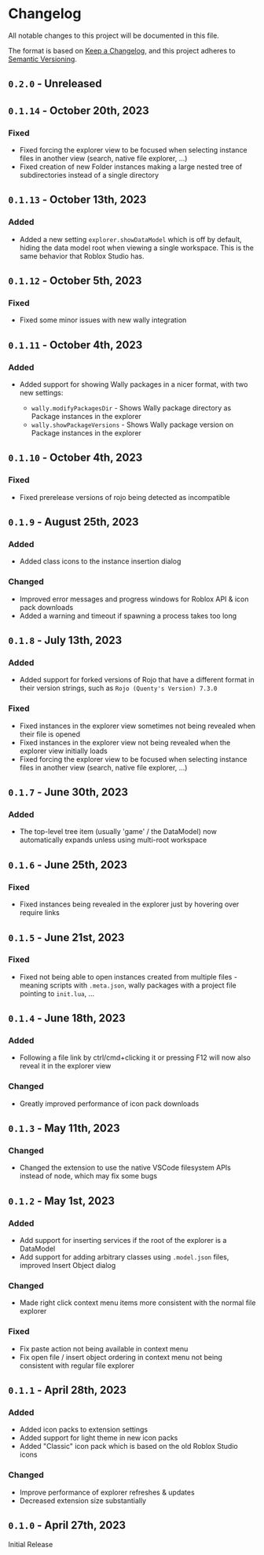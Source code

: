 <!-- markdownlint-disable MD023 -->
<!-- markdownlint-disable MD033 -->

# Changelog

All notable changes to this project will be documented in this file.

The format is based on [Keep a Changelog](https://keepachangelog.com/en/1.0.0/),
and this project adheres to [Semantic Versioning](https://semver.org/spec/v2.0.0.html).

## `0.2.0` - Unreleased

## `0.1.14` - October 20th, 2023

### Fixed

- Fixed forcing the explorer view to be focused when selecting instance files in another view (search, native file explorer, ...)
- Fixed creation of new Folder instances making a large nested tree of subdirectories instead of a single directory

## `0.1.13` - October 13th, 2023

### Added

- Added a new setting `explorer.showDataModel` which is off by default, hiding the data model root when viewing a single workspace. This is the same behavior that Roblox Studio has.

## `0.1.12` - October 5th, 2023

### Fixed

- Fixed some minor issues with new wally integration

## `0.1.11` - October 4th, 2023

### Added

- Added support for showing Wally packages in a nicer format, with two new settings:

  - `wally.modifyPackagesDir` - Shows Wally package directory as Package instances in the explorer
  - `wally.showPackageVersions` - Shows Wally package version on Package instances in the explorer

## `0.1.10` - October 4th, 2023

### Fixed

- Fixed prerelease versions of rojo being detected as incompatible

## `0.1.9` - August 25th, 2023

### Added

- Added class icons to the instance insertion dialog

### Changed

- Improved error messages and progress windows for Roblox API & icon pack downloads
- Added a warning and timeout if spawning a process takes too long

## `0.1.8` - July 13th, 2023

### Added

- Added support for forked versions of Rojo that have a different format in their version strings, such as `Rojo (Quenty's Version) 7.3.0`

### Fixed

- Fixed instances in the explorer view sometimes not being revealed when their file is opened
- Fixed instances in the explorer view not being revealed when the explorer view initially loads
- Fixed forcing the explorer view to be focused when selecting instance files in another view (search, native file explorer, ...)

## `0.1.7` - June 30th, 2023

### Added

- The top-level tree item (usually 'game' / the DataModel) now automatically expands unless using multi-root workspace

## `0.1.6` - June 25th, 2023

### Fixed

- Fixed instances being revealed in the explorer just by hovering over require links

## `0.1.5` - June 21st, 2023

### Fixed

- Fixed not being able to open instances created from multiple files - meaning scripts with `.meta.json`, wally packages with a project file pointing to `init.lua`, ...

## `0.1.4` - June 18th, 2023

### Added

- Following a file link by ctrl/cmd+clicking it or pressing F12 will now also reveal it in the explorer view

### Changed

- Greatly improved performance of icon pack downloads

## `0.1.3` - May 11th, 2023

### Changed

- Changed the extension to use the native VSCode filesystem APIs instead of node, which may fix some bugs

## `0.1.2` - May 1st, 2023

### Added

- Add support for inserting services if the root of the explorer is a DataModel
- Add support for adding arbitrary classes using `.model.json` files, improved Insert Object dialog

### Changed

- Made right click context menu items more consistent with the normal file explorer

### Fixed

- Fix paste action not being available in context menu
- Fix open file / insert object ordering in context menu not being consistent with regular file explorer

## `0.1.1` - April 28th, 2023

### Added

- Added icon packs to extension settings
- Added support for light theme in new icon packs
- Added "Classic" icon pack which is based on the old Roblox Studio icons

### Changed

- Improve performance of explorer refreshes & updates
- Decreased extension size substantially

## `0.1.0` - April 27th, 2023

Initial Release
